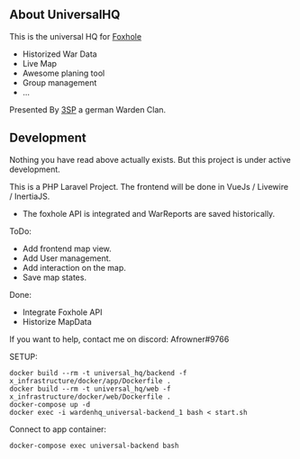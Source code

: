 
## About UniversalHQ

This is the universal HQ for [Foxhole](https://www.foxholegame.com/) 

- Historized War Data
- Live Map
- Awesome planing tool
- Group management 
- ... 

Presented By [3SP](https://discord.gg/sZs5UZf) a german Warden Clan.

## Development

Nothing you have read above actually exists. But this project is under active development.  

This is a PHP Laravel Project. The frontend will be done in VueJs / Livewire / InertiaJS. 

* The foxhole API is integrated and WarReports are saved historically.

ToDo: 
* Add frontend map view.
* Add User management.
* Add interaction on the map.
* Save map states.

Done:
* Integrate Foxhole API
* Historize MapData

If you want to help, contact me on discord: Afrowner#9766

SETUP:

    docker build --rm -t universal_hq/backend -f x_infrastructure/docker/app/Dockerfile .
    docker build --rm -t universal_hq/web -f x_infrastructure/docker/web/Dockerfile .
    docker-compose up -d
    docker exec -i wardenhq_universal-backend_1 bash < start.sh

Connect to app container:

    docker-compose exec universal-backend bash